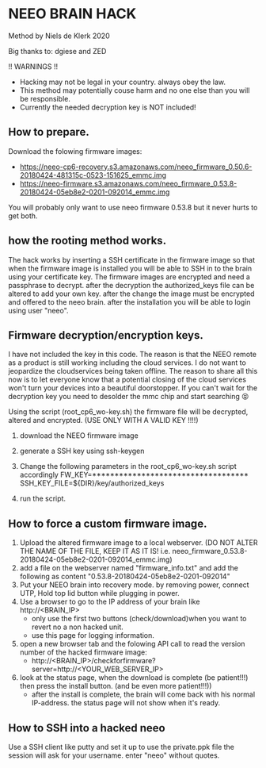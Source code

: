 # NEEO BRAIN HACK
Method by Niels de Klerk 2020

Big thanks to: dgiese and ZED


!! WARNINGS !!
- Hacking may not be legal in your country. always obey the law.
- This method may potentially couse harm and no one else than you will be responsible.
- Currently the needed decryption key is NOT included!


## How to prepare.

Download the folowing firmware images:
- https://neeo-cp6-recovery.s3.amazonaws.com/neeo_firmware_0.50.6-20180424-481315c-0523-151625_emmc.img
- https://neeo-firmware.s3.amazonaws.com/neeo_firmware_0.53.8-20180424-05eb8e2-0201-092014_emmc.img

You will probably only want to use neeo firmware 0.53.8 but it never hurts to get both.

## how the rooting method works.

The hack works by inserting a SSH certificate in the firmware image so that when the firmware image is installed you will be able to SSH in to the brain using your certificate key.
The firmware images are encrypted and need a passphrase to decrypt. after the decryption the authorized_keys file can be altered to add your own key. after the change the image must be encrypted and offered to the neeo brain. after the installation you will be able to login using user "neeo".

## Firmware decryption/encryption keys.
I have not included the key in this code. The reason is that the NEEO remote as a product is still working including the cloud services. I do not want to jeopardize the cloudservices being taken offline. The reason to share all this now is to let everyone know that a potential closing of the cloud services won't turn your devices into a beautiful doorstopper.
If you can't wait for the decryption key you need to desolder the mmc chip and start searching :stuck_out_tongue_closed_eyes:

Using the script (root_cp6_wo-key.sh) the firmware file will be decrypted, altered and encrypted.  (USE ONLY WITH A VALID KEY !!!!)

1) download the NEEO firmware image

2) generate a SSH key using ssh-keygen

3) Change the following parameters in the root_cp6_wo-key.sh script accordingly
   FW_KEY=***********************************
   SSH_KEY_FILE=${DIR}/key/authorized_keys

4) run the script.


## How to force a custom firmware image.

1) Upload the altered firmware image to a local webserver.  (DO NOT ALTER THE NAME OF THE FILE, KEEP IT AS IT IS! i.e. neeo_firmware_0.53.8-20180424-05eb8e2-0201-092014_emmc.img)
2) add a file on the webserver named "firmware_info.txt" and add the following as content "0.53.8-20180424-05eb8e2-0201-092014"
3) Put your NEEO brain into recovery mode. by removing power, connect UTP, Hold top lid button while plugging in power.
4) Use a browser to go to the IP address of your brain like http://<BRAIN_IP>
   - only use the first two buttons (check/download)when you want to revert no a non hacked unit.
   - use this page for logging information.
5) open a new browser tab and the folowing API call to read the version number of the hacked firmware image:
   - http://<BRAIN_IP>/checkforfirmware?server=http://<YOUR_WEB_SERVER_IP>
6) look at the status page, when the download is complete (be patient!!!) then press the install button. (and be even more patient!!!))
   - after the install is complete, the brain will come back with his normal IP-address. the status page will not show when it's ready.
   
## How to SSH into a hacked neeo

Use a SSH client like putty and set it up to use the private.ppk file
the session will ask for your username. enter "neeo" without quotes.
